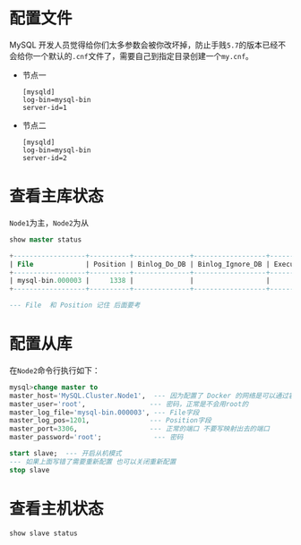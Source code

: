 # 配置文件

MySQL 开发人员觉得给你们太多参数会被你改坏掉，防止手贱`5.7`的版本已经不会给你一个默认的`.cnf`文件了，需要自己到指定目录创建一个`my.cnf`。

- 节点一

  ```shell
  [mysqld]
  log-bin=mysql-bin   
  server-id=1          
  ```

- 节点二

  ```shell
  [mysqld]
  log-bin=mysql-bin    
  server-id=2          
  ```



# 查看主库状态

`Node1`为主，`Node2`为从

```sql
show master status

+------------------+----------+--------------+------------------+-------------------+
| File             | Position | Binlog_Do_DB | Binlog_Ignore_DB | Executed_Gtid_Set |
+------------------+----------+--------------+------------------+-------------------+
| mysql-bin.000003 |     1338 |              |                  |                   |
+------------------+----------+--------------+------------------+-------------------+

--- File  和 Position 记住 后面要考
```



# 配置从库

在`Node2`命令行执行如下：

```sql
mysql>change master to
master_host='MySQL.Cluster.Node1',	--- 因为配置了 Docker 的网络是可以通过容器名通讯的 
master_user='root',				   --- 密码，正常是不会用root的
master_log_file='mysql-bin.000003', --- File字段
master_log_pos=1201,			   --- Position字段
master_port=3306,				   --- 正常的端口 不要写映射出去的端口
master_password='root';			    --- 密码
```

```sql
start slave;  --- 开启从机模式
--- 如果上面写错了需要重新配置 也可以关闭重新配置
stop slave
```



# 查看主机状态

```sql
show slave status
```